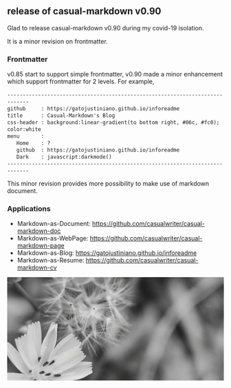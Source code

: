 ## release of casual-markdown v0.90

Glad to release casual-markdown v0.90 during my covid-19 isolation. 

It is a minor revision on frontmatter.

### Frontmatter

v0.85 start to support simple frontmatter, v0.90 made a minor enhancement which support frontmatter for 2 levels. For example,

~~~
-----------------------------------------------------------------------------
github     : https://gatojustiniano.github.io/inforeadme
title      : Casual-Markdown's Blog 
css-header : background:linear-gradient(to bottom right, #06c, #fc0); color:white
menu       : 
   Home    : ?
   github  : https://gatojustiniano.github.io/inforeadme
   Dark    : javascript:darkmode()
-----------------------------------------------------------------------------
~~~

This minor revision provides more possibility to make use of markdown document. 


### Applications

* Markdown-as-Document: https://github.com/casualwriter/casual-markdown-doc 
* Markdown-as-WebPage: https://github.com/casualwriter/casual-markdown-page   
* Markdown-as-Blog: https://gatojustiniano.github.io/inforeadme 
* Markdown-as-Resume: https://github.com/casualwriter/casual-markdown-cv


![](campo02.jpg)


